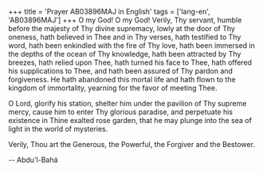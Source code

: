 +++
title = 'Prayer AB03896MAJ in English'
tags = ['lang-en', 'AB03896MAJ']
+++
O my God! O my God! Verily, Thy servant, humble before the majesty of Thy divine supremacy, lowly at the door of Thy oneness, hath believed in Thee and in Thy verses, hath testified to Thy word, hath been enkindled with the fire of Thy love, hath been immersed in the depths of the ocean of Thy knowledge, hath been attracted by Thy breezes, hath relied upon Thee, hath turned his face to Thee, hath offered his supplications to Thee, and hath been assured of Thy pardon and forgiveness. He hath abandoned this mortal life and hath flown to the kingdom of immortality, yearning for the favor of meeting Thee.

O Lord, glorify his station, shelter him under the pavilion of Thy supreme mercy, cause him to enter Thy glorious paradise, and perpetuate his existence in Thine exalted rose garden, that he may plunge into the sea of light in the world of mysteries.

Verily, Thou art the Generous, the Powerful, the Forgiver and the Bestower.

-- Abdu'l-Bahá
